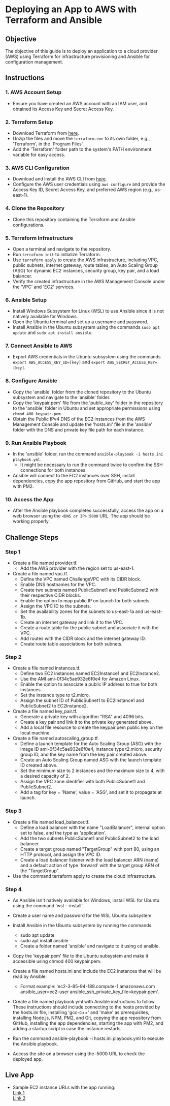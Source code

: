 # Deploying an App to AWS with Terraform and Ansible

## Objective

The objective of this guide is to deploy an application to a cloud provider (AWS) using Terraform for infrastructure provisioning and Ansible for configuration management.

## Instructions

### 1. AWS Account Setup

- Ensure you have created an AWS account with an IAM user, and obtained its Access Key and Secret Access Key.

### 2. Terraform Setup

- Download Terraform from [here](https://developer.hashicorp.com/terraform/downloads?product_intent=terraform).
- Unzip the files and move the `terraform.exe` to its own folder, e.g., 'Terraform', in the 'Program Files'.
- Add the 'Terraform' folder path to the system's PATH environment variable for easy access.

### 3. AWS CLI Configuration

- Download and install the AWS CLI from [here](https://aws.amazon.com/cli/).
- Configure the AWS user credentials using `aws configure` and provide the Access Key ID, Secret Access Key, and preferred AWS region (e.g., us-east-1).

### 4. Clone the Repository

- Clone this repository containing the Terraform and Ansible configurations.

### 5. Terraform Infrastructure

- Open a terminal and navigate to the repository.
- Run `terraform init` to initialize Terraform.
- Use `terraform apply` to create the AWS infrastructure, including VPC, public subnets, internet gateway, route tables, an Auto Scaling Group (ASG) for dynamic EC2 instances, security group, key pair, and a load balancer.
- Verify the created infrastructure in the AWS Management Console under the 'VPC' and 'EC2' services.

### 6. Ansible Setup

- Install Windows Subsystem for Linux (WSL) to use Ansible since it is not natively available for Windows.
- Open the Ubuntu terminal and set up a username and password.
- Install Ansible in the Ubuntu subsystem using the commands `sudo apt update` and `sudo apt install ansible`.

### 7. Connect Ansible to AWS

- Export AWS credentials in the Ubuntu subsystem using the commands `export AWS_ACCESS_KEY_ID=[key]` and `export AWS_SECRET_ACCESS_KEY=[key]`.

### 8. Configure Ansible

- Copy the 'ansible' folder from the cloned repository to the Ubuntu subsystem and navigate to the 'ansible' folder.
- Copy the 'keypair.pem' file from the 'public_key' folder in the repository to the 'ansible' folder in Ubuntu and set appropriate permissions using `chmod 400 keypair.pem`.
- Obtain the Public IPv4 DNS of the EC2 instances from the AWS Management Console and update the 'hosts.ini' file in the 'ansible' folder with the DNS and private key file path for each instance.

### 9. Run Ansible Playbook

- In the 'ansible' folder, run the command `ansible-playbook -i hosts.ini playbook.yml`.
  - It might be necessary to run the command twice to confirm the SSH connections for both instances.
- Ansible will connect to the EC2 instances over SSH, install dependencies, copy the app repository from GitHub, and start the app with PM2.

### 10. Access the App

- After the Ansible playbook completes successfully, access the app on a web browser using the `<DNS or IP>:5000` URL.
  The app should be working properly.

## Challenge Steps

### Step 1

- Create a file named provider.tf.
  - Add the AWS provider with the region set to us-east-1.
- Create a file named vpc.tf.
  - Define the VPC named ChallengeVPC with its CIDR block.
  - Enable DNS hostnames for the VPC.
  - Create two subnets named PublicSubnet1 and PublicSubnet2 with their respective CIDR blocks.
  - Enable the option to map public IP on launch for both subnets.
  - Assign the VPC ID to the subnets.
  - Set the availability zones for the subnets to us-east-1a and us-east-1b.
  - Create an internet gateway and link it to the VPC.
  - Create a route table for the public subnet and associate it with the VPC.
  - Add routes with the CIDR block and the internet gateway ID.
  - Create route table associations for both subnets.

### Step 2

- Create a file named instances.tf.
  - Define two EC2 instances named EC2Instance1 and EC2Instance2.
  - Use the AMI ami-0f34c5ae932e6f0e4 for Amazon Linux.
  - Enable the option to associate a public IP address to true for both instances.
  - Set the instance type to t2.micro.
  - Assign the subnet ID of PublicSubnet1 to EC2Instance1 and PublicSubnet2 to EC2Instance2.
- Create a file named key_pair.tf.
  - Generate a private key with algorithm "RSA" and 4096 bits.
  - Create a key pair and link it to the private key generated above.
  - Add a local file resource to create the keypair.pem public key on the local machine.
- Create a file named autoscaling_group.tf.
  - Define a launch template for the Auto Scaling Group (ASG) with the image ID ami-0f34c5ae932e6f0e4, instance type t2.micro, security group ID, and the key name from the key pair created above.
  - Create an Auto Scaling Group named ASG with the launch template ID created above.
  - Set the minimum size to 2 instances and the maximum size to 4, with a desired capacity of 2.
  - Assign the VPC zone identifier with both PublicSubnet1 and PublicSubnet2.
  - Add a tag for key = 'Name', value = 'ASG', and set it to propagate at launch.

### Step 3

- Create a file named load_balancer.tf.
  - Define a load balancer with the name "LoadBalancer", internal option set to false, and the type as 'application'.
  - Add the two subnets PublicSubnet1 and PublicSubnet2 to the load balancer.
  - Create a target group named "TargetGroup" with port 80, using an HTTP protocol, and assign the VPC ID.
  - Create a load balancer listener with the load balancer ARN (name) and a default action of type 'forward' with the target group ARN of the "TargetGroup".
- Use the command terraform apply to create the cloud infrastructure.

### Step 4

- As Ansible isn't natively available for Windows, install WSL for Ubuntu using the command 'wsl --install'.
- Create a user name and password for the WSL Ubuntu subsystem.
- Install Ansible in the Ubuntu subsystem by running the commands:

  - sudo apt update
  - sudo apt install ansible
  - Create a folder named 'ansible' and navigate to it using cd ansible.

- Copy the 'keypair.pem' file to the Ubuntu subsystem and make it accessible using chmod 400 keypair.pem.
- Create a file named hosts.ini and include the EC2 instances that will be read by Ansible.
  - Format example: 'ec2-3-85-94-188.compute-1.amazonaws.com ansible_user=ec2-user ansible_ssh_private_key_file=keypair.pem'.
- Create a file named playbook.yml with Ansible instructions to follow. These instructions should include connecting to the hosts provided by the hosts.ini file, installing 'gcc-c++' and 'make' as prerequisites, installing Node.js, NPM, PM2, and Git, copying the app repository from GitHub, installing the app dependencies, starting the app with PM2, and adding a startup script in case the instance restarts.
- Run the command ansible-playbook -i hosts.ini playbook.yml to execute the Ansible playbook.
- Access the site on a browser using the <DNS or IP>:5000 URL to check the deployed app.

## Live App

- Sample EC2 instance URLs with the app running:  
  [Link 1](http://ec2-3-81-231-87.compute-1.amazonaws.com:5000)  
  [Link 2](http://ec2-3-85-94-188.compute-1.amazonaws.com:5000)
